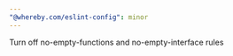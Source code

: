 ```yaml
---
"@whereby.com/eslint-config": minor
---
```


Turn off no-empty-functions and no-empty-interface rules
